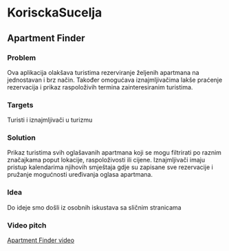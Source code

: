 ﻿# KorisckaSucelja

## Apartment Finder

### Problem

Ova aplikacija olakšava turistima rezerviranje željenih apartmana na jednostavan i brz način. Također omogućava iznajmljivačima lakše praćenje rezervacija i prikaz raspoloživih termina zainteresiranim turistima. 

### Targets

Turisti i iznajmljivači u turizmu

### Solution

Prikaz turistima svih oglašavanih apartmana koji se mogu filtrirati po raznim značajkama poput lokacije, raspoloživosti ili cijene. Iznajmljivači imaju pristup kalendarima njihovih smještaja gdje su zapisane sve rezervacije i pružanje mogućnosti uređivanja oglasa apartmana. 

### Idea

Do ideje smo došli iz osobnih iskustava sa sličnim stranicama

### Video pitch

[Apartment Finder video](https://app.animaker.com/video/9CDDMP0APZUH3C9M)


